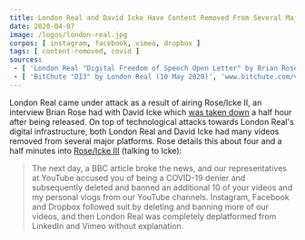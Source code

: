 ```yaml
---
title: London Real and David Icke Have Content Removed From Several Major Platforms
date: 2020-04-07
image: /logos/london-real.jpg
corpos: [ instagram, facebook, vimeo, dropbox ]
tags: [ content-removed, covid ]
sources:
 - [ 'London Real "Digital Freedom of Speech Open Letter" by Brian Rose (13 May 2020)', 'londonreal.tv/digital-freedom-of-speech-open-letter/' ]
 - [ 'BitChute "DI3" by London Real (10 May 2020)', 'www.bitchute.com/video/BFA8mH7wxjE1/' ]
---
```


London Real came under attack as a result of airing Rose/Icke II, an interview Brian Rose had with David Icke which [was taken down](/e/youtube-removes-rose-icke-ii/) a half hour after being released.
On top of technological attacks towards London Real's digital infrastructure, both London Real and David Icke had many videos removed from several major platforms.
Rose details this about four and a half minutes into [Rose/Icke III](https://www.bitchute.com/video/BFA8mH7wxjE1/) (talking to Icke):
> The next day, a BBC article broke the news, and our representatives at YouTube accused you of being a COVID-19 denier and subsequently deleted and banned an additional 10 of your videos and my personal vlogs from our YouTube channels.
> Instagram, Facebook and Dropbox followed suit by deleting and banning more of our videos, and then London Real was completely deplatformed from LinkedIn and Vimeo without explanation.
